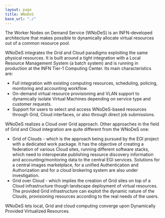 ```yaml
---
layout: page
title: WNoDeS
base_url: "./"
---
```

The Worker Nodes on Demand Service (WNoDeS) is an INFN-developed architecture that makes possible to dynamically allocate virtual resources out of a common resource pool.

WNoDeS integrates the Grid and Cloud paradigms exploiting the same physical resources.
It is built around a tight integration with a Local Resource Management System (a batch system) and is running in production at the INFN Tier-1 Computing Center. Its main characteristics are:

* Full integration with existing computing resources, scheduling, policing, monitoring and accounting workflow.
* On-demand virtual resource provisioning and VLAN support to dynamically isolate Virtual Machines depending on service type and customer requests.
* Support for users to select and access WNoDeS-based resources through Grid, Cloud interfaces, or also through direct job submissions.

WNoDeS realizes a Cloud over Grid approach.
Other approaches in the field of Grid and Cloud integration are quite different from the WNoDeS one:

* Grid of Clouds - which is the approach being pursued by the EGI project with a dedicated work package.
It has the objective of creating a federation of various Cloud sites, running different software stacks, which need to interoperate publishing resource discovery information and accounting/monitoring data to the central EGI services.
Solutions for a central images marketplace, for a unified Authentication and Authorization and for a cloud brokering system are also under investigation.
* Grid over Cloud - which implies the creation of Grid sites on top of a Cloud infrastructure though landscape deployment of virtual resources.
The provided Grid infrastructure can exploit the dynamic nature of the Clouds, provisioning resources according to the real needs of the users.



WNoDeS lets local, Grid and cloud computing converge upon Dynamically Provided Virtualized Resources.
